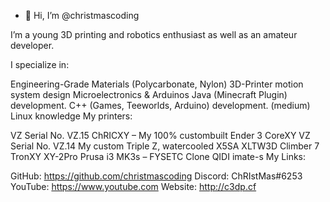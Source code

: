 - 👋 Hi, I’m @christmascoding

I’m a young 3D printing and robotics enthusiast as well as an amateur developer.

I specialize in:

Engineering-Grade Materials (Polycarbonate, Nylon)
3D-Printer motion system design
Microelectronics & Arduinos
Java (Minecraft Plugin) development.
C++ (Games, Teeworlds, Arduino) development.
(medium) Linux knowledge
My printers:

VZ Serial No. VZ.15 ChRICXY – My 100% custombuilt Ender 3 CoreXY
VZ Serial No. VZ.14 My custom Triple Z, watercooled X5SA
XLTW3D Climber 7
TronXY XY-2Pro
Prusa i3 MK3s – FYSETC Clone
QIDI imate-s
My Links:

GitHub: https://github.com/christmascoding
Discord: ChRIstMas#6253
YouTube: https://www.youtube.com
Website: http://c3dp.cf
